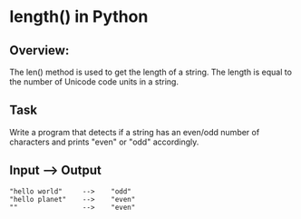 # length() in Python

## Overview:

The len() method is used to get the length of a string. The length is equal to the number of Unicode code units in a string.

## Task

Write a program that detects if a string has an even/odd number of characters and prints "even" or "odd" accordingly.

## Input --> Output

```
"hello world"     -->    "odd"  
"hello planet"    -->    "even"  
""                -->    "even"  
```
